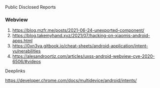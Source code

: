 
Public Disclosed Reports 

### Webview 

1. https://blog.mzfr.me/posts/2021-06-24-unexported-component/
2. https://blog.takemyhand.xyz/2021/07/hacking-on-xiaomis-android-apps.html
3. https://0xn3va.gitbook.io/cheat-sheets/android-application/intent-vulnerabilities
4. https://alesandroortiz.com/articles/uxss-android-webview-cve-2020-6506/#videos


Deeplinks 

https://developer.chrome.com/docs/multidevice/android/intents/

